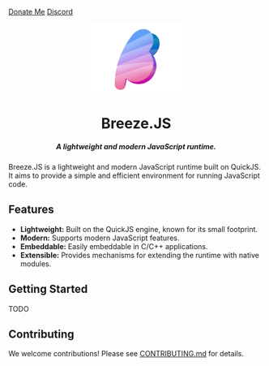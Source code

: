[Donate Me](./DONATE.md) [Discord](https://discord.gg/MgpHk8pa3d)

<div align=center>
  <img src=./resources/icon.webp width=200/>
<h1>Breeze.JS</h1>
<h5>A lightweight and modern JavaScript runtime.</h5>
</div>

Breeze.JS is a lightweight and modern JavaScript runtime built on QuickJS. It aims to provide a simple and efficient environment for running JavaScript code.

## Features

*   **Lightweight:** Built on the QuickJS engine, known for its small footprint.
*   **Modern:** Supports modern JavaScript features.
*   **Embeddable:** Easily embeddable in C/C++ applications.
*   **Extensible:** Provides mechanisms for extending the runtime with native modules.

## Getting Started
TODO

## Contributing

We welcome contributions! Please see [CONTRIBUTING.md](CONTRIBUTING.md) for details.
